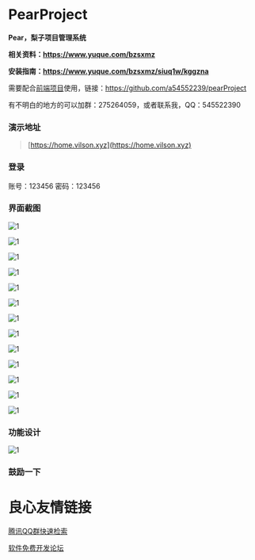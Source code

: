 # PearProject

**Pear，梨子项目管理系统**

**相关资料：https://www.yuque.com/bzsxmz**

**安装指南：https://www.yuque.com/bzsxmz/siuq1w/kggzna**

需要配合[前端项目](https://github.com/a54552239/pearProject)使用，链接：https://github.com/a54552239/pearProject

有不明白的地方的可以加群：275264059，或者联系我，QQ：545522390
### 演示地址
> [https://home.vilson.xyz](https://home.vilson.xyz)

### 登录 ###
账号：123456 密码：123456
### 界面截图 ###
![1](https://static.vilson.xyz/overview/1.png)

![1](https://static.vilson.xyz/overview/2.png)

![1](https://static.vilson.xyz/overview/3.png)

![1](https://cdn.nlark.com/yuque/0/2019/png/196196/1562568905177-dfaae477-7edd-4862-8b73-04af5aa2c174.png)

![1](https://cdn.nlark.com/yuque/0/2019/png/196196/1562568918658-c51079e5-5995-45ad-a073-b89f6919aee0.png)

![1](https://cdn.nlark.com/yuque/0/2019/png/196196/1562568949579-f01eeaca-2052-44d6-be7d-eb58011732f3.png)

![1](https://cdn.nlark.com/yuque/0/2019/png/196196/1562568992455-a8ccee61-3757-42b4-9ffb-0be73ce94d96.png)

![1](https://static.vilson.xyz/overview/8.png)

![1](https://static.vilson.xyz/overview/9.png)

![1](https://static.vilson.xyz/overview/10.png)

![1](https://static.vilson.xyz/overview/11.png)

![1](https://static.vilson.xyz/overview/12.png)

![1](https://cdn.nlark.com/yuque/0/2019/png/196196/1562569075060-d41ae959-fca4-460e-a123-2ccff6ac6208.png)

### 功能设计 ###
![1](https://cdn.nlark.com/yuque/0/2019/png/196196/1562467192538-6a4a949a-1dad-411e-af9f-ddec3f553276.png)
        
### 鼓励一下 ###
 

 




 # 良心友情链接

[腾讯QQ群快速检索](http://u.720life.cn/s/8cf73f7c)

[软件免费开发论坛](http://u.720life.cn/s/bbb01dc0)